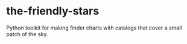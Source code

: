 # the-friendly-stars
 Python toolkit for making finder charts with catalogs that cover a small patch of the sky. 
